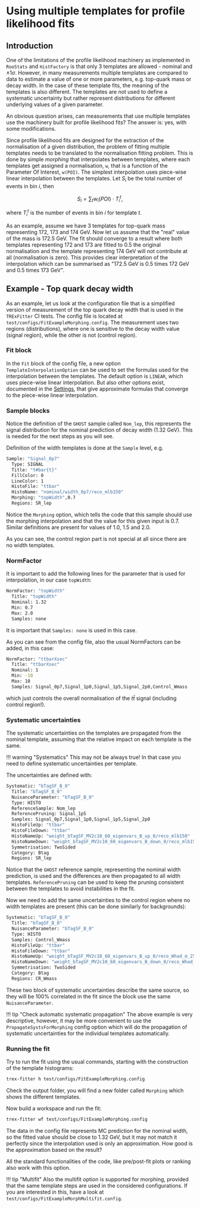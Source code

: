 # Using multiple templates for profile likelihood fits

## Introduction

One of the limitations of the profile likelihood machinery as implemented in `RooStats` and `HistFactory` is that only 3 templates are allowed - nominal and $\pm 1 \sigma$.
However, in many measurements multiple templates are compared to data to estimate a value of one or more parameters, e.g. top-quark mass or decay width.
In the case of these template fits, the meaning of the templates is also different. The templates are not used to define a systematic uncertainty but rather represent distributions for different underlying values of a given parameter.

An obvious question arises, can measurements that use multiple templates use the machinery built for profile likelihood fits?
The answer is: yes, with some modifications.

Since profile likelihood fits are designed for the extraction of the normalisation of a given distribution, the problem of fitting multiple templates needs to be translated to the normalisation fitting problem.
This is done by simple _morphing_ that interpolates between templates, where each templates get assigned a normalisation, `w`, that is a function of the Parameter Of Interest, `w(POI)`.
The simplest interpolation uses piece-wise linear interpolation between the templates. Let $S_i$ be the total number of events in bin $i$, then

$$
S_i = \sum_t w_i(POI) \cdot T^t_i,
$$

where $T_i^t$ is the number of events in bin $i$ for template $t$.

As an example, assume we have 3 templates for top-quark mass representing 172, 173 and 174 GeV. Now let us assume that the "real" value of the mass is 172.5 GeV.
The fit should converge to a result where both templates representing 172 and 173 are fitted to 0.5 the original normalisation and the template representing 174 GeV will not contribute at all (normalisation is zero). This provides clear interpretation of the interpolation which can be summarised as "172.5 GeV is 0.5 times 172 GeV and 0.5 times 173 GeV".

## Example - Top quark decay width

As an example, let us look at the configuration file that is a simplified version of measurement of the top quark decay width that is used in the `TRExFitter` CI tests.
The config file is located at `test/configs/FitExampleMorphing.config`.
The measurement uses two regions (distributions), where one is sensitive to the decay width value (signal region), while the other is not (control region).

### Fit block
In the `Fit` block of the config file, a new option `TemplateInterpolationOption` can be used to set the formulas used for the interpolation between the templates. The default option is `LINEAR`, which uses piece-wise linear interpolation. But also other options exist, documented in the [Settings](../settings.md#fit-block-settings), that give approximate formulas that converge to the piece-wise linear interpolation.

### Sample blocks
Notice the definition of the `GHOST` sample called `Nom_lep`, this represents the signal distribution for the nominal prediction of decay width (1.32 GeV). This is needed for the next steps as you will see.

Definition of the width templates is done at the `Sample` level, e.g.

```bash
Sample: "Signal_0p7"
  Type: SIGNAL
  Title: "t#bar{t}"
  FillColor: 0
  LineColor: 1
  HistoFile: "ttbar"
  HistoName: "nominal/width_0p7/reco_mlb150"
  Morphing: "topWidth",0.7
  Regions: SR_lep
```

Notice the `Morphing` option, which tells the code that this sample should use the morphing interpolation and that the value for this given input is 0.7. Similar definitions are present for values of 1.0, 1.5 and 2.0.

As you can see, the control region part is not special at all since there are no width templates.

### NormFactor
It is important to add the following lines for the parameter that is used for interpolation, in our case `topWidth`:

```bash
NormFactor: "topWidth"
  Title: "topWidth"
  Nominal: 1.32
  Min: 0.7
  Max: 2.0
  Samples: none
```

It is important that `Samples: none` is used in this case.

As you can see from the config file, also the usual NormFactors can be added, in this case:

```bash
NormFactor: "ttbarXsec"
  Title: "ttbarXsec"
  Nominal: 1
  Min: -10
  Max: 10
  Samples: Signal_0p7,Signal_1p0,Signal_1p5,Signal_2p0,Control_Wmass
```

which just controls the overall normalisation of the $t\bar{t}$ signal (including control region!).

### Systematic uncertainties
The systematic uncertainties on the templates are propagated from the nominal template, assuming that the relative impact on each template is the same.

!!! warning "Systematics"
    This may not be always true! In that case you need to define systematic uncertainties per template.

The uncertainties are defined with:

```bash
Systematic: "bTagSF_B_0"
  Title: "bTagSF_B_0"
  NuisanceParameter: "bTagSF_B_0"
  Type: HISTO
  ReferenceSample: Nom_lep
  ReferencePruning: Signal_1p5
  Samples: Signal_0p7,Signal_1p0,Signal_1p5,Signal_2p0
  HistoFileUp: "ttbar"
  HistoFileDown: "ttbar"
  HistoNameUp: "weight_bTagSF_MV2c10_60_eigenvars_B_up_0/reco_mlb150"
  HistoNameDown: "weight_bTagSF_MV2c10_60_eigenvars_B_down_0/reco_mlb150"
  Symmetrisation: TwoSided
  Category: Btag
  Regions: SR_lep
```

Notice that the `GHOST` reference sample, representing the nominal width prediction, is used and the differences are then propagated to all width templates.
`ReferencePruning` can be used to keep the pruning consistent between the templates to avoid instabilities in the fit.

Now we need to add the same uncertainties to the control region where no width templates are present (this can be done similarly for backgrounds):

```bash
Systematic: "bTagSF_B_0"
  Title: "bTagSF_B_0"
  NuisanceParameter: "bTagSF_B_0"
  Type: HISTO
  Samples: Control_Wmass
  HistoFileUp: "ttbar"
  HistoFileDown: "ttbar"
  HistoNameUp: "weight_bTagSF_MV2c10_60_eigenvars_B_up_0/reco_Whad_m_25bins"
  HistoNameDown: "weight_bTagSF_MV2c10_60_eigenvars_B_down_0/reco_Whad_m_25bins"
  Symmetrisation: TwoSided
  Category: Btag
  Regions: CR_Wmass
```

These two block of systematic uncertainties describe the same source, so they will be 100% correlated in the fit since the block use the same `NuisanceParameter`.

!!! tip "Check automatic systematic propagation"
    The above example is very descriptive, however, it may be more convenient to use the `PropagateSystsForMorphing` config option which will do the propagation of systematic uncertainties for the individual templates automatically.

### Running the fit

Try to run the fit using the usual commands, starting with the construction of the template histograms:

```bash
trex-fitter h test/configs/FitExampleMorphing.config
```

Check the output folder, you will find a new folder called `Morphing` which shows the different templates.

Now build a workspace and run the fit:

```bash
trex-fitter wf test/configs/FitExampleMorphing.config
```

The data in the config file represents MC prediction for the nominal width, so the fitted value should be close to 1.32 GeV, but it may not match it perfectly since the interpolation used is only an approximation. How good is the approximation based on the result?

All the standard functionalities of the code, like pre/post-fit plots or ranking also work with this option.

!!! tip "Multifit"
    Also the multifit option is supported for morphing, provided that the same template steps are used in the considered configurations. If you are interested in this, have a look at `test/configs/FitExampleMorphMultifit.config`.
